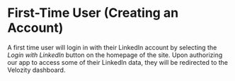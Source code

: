 # First-Time User (Creating an Account)

A first time user will login in with their LinkedIn account by selecting the *Login with LinkedIn* button on the homepage of the site. Upon authorizing our app to access some of their LinkedIn data, they will be redirected to the Velozity dashboard.
